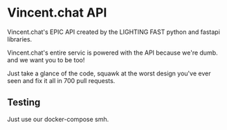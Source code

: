 # Vincent.chat API
Vincent.chat's EPIC API created by the LIGHTING FAST python and fastapi libraries.

Vincent.chat's entire servic is powered with the API because we're dumb.
and we want you to be too!

Just take a glance of the code, squawk at the worst design you've ever seen and fix it all in 700 pull requests.

## Testing
Just use our docker-compose smh.

